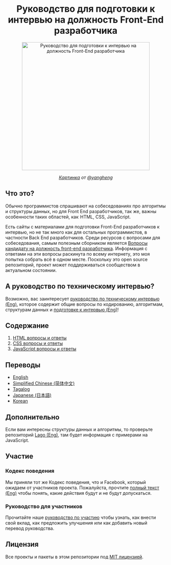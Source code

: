 <h1 align="center">Руководство для подготовки к интервью на должность Front-End разработчика</h1>

<div align="center">
  <a href="https://dribbble.com/shots/4263961-Front-End-Interview-Scroll">
    <img src="https://cdn.rawgit.com/yangshun/front-end-interview-handbook/23d89c8/assets/scroll.svg" alt="Руководство для подготовки к интервью на должность Front-End разработчика" width="400"/>
    </a>
  <br>
  <p>
    <em><a href="https://dribbble.com/shots/4263961-Front-End-Interview-Scroll">Картинка</a> от <a href="https://dribbble.com/yangheng">@yangheng</a>
    </em>
  </p>
</div>

## Что это?

Обычно программистов спрашивают на собеседованиях про алгоритмы и структуры данных, но для Front End разработчиков, так же, важны особенности таких областей, как  HTML, CSS, JavaScript.

Есть сайты с материалами для подготовки Front-End разработчиков к интервью, но не так много как для остальных программистов, в частности Back End разработчиков.
Среди ресурсов с вопросами для собеседования, самым полезным сборником является [Вопросы кандидату на должность front-end разработчика](https://github.com/h5bp/Front-end-Developer-Interview-Questions/tree/master/Translations/Russian). Информация с ответами на эти вопросы раскинута по всему интернету, это моя попытка собрать всё в одном месте. Поскольку это open source репозиторий, проект может поддерживаться сообществом в актуальном состоянии.

## А руководство по техническому интервью?

Возможно, вас заинтересует [руководство по техническому интервью (Eng)](https://github.com/yangshun/tech-interview-handbook), которое содержит общие вопросы по кодированию, алгоритмам, структурам данных и [подготовке к интервью (Eng)](https://github.com/yangshun/tech-interview-handbook/blob/master/preparing/cheatsheet.md)!


## Содержание

1. [HTML вопросы и ответы](questions/html-questions.md)
1. [CSS вопросы и ответы](questions/css-questions.md)
1. [JavaScript вопросы и ответы](questions/javascript-questions.md)

## Переводы

* [English](/README.md)
* [Simplified Chinese (简体中文)](/Translations/Chinese/README.md)
* [Tagalog](/Translations/Tagalog/README.md)
* [Japanese (日本語)](/Translations/Japanese/README.md)
* [Korean](/Translations/Korean/README.md)

## Дополнительно

Если вам интересны структуры данных и алгоритмы, то проверьте репозиторий [Lago (Eng)](https://github.com/yangshun/lago), там будет информация с примерами на JavaScript.

## Участие

### Кодекс поведения

Мы приняли тот же Кодекс поведения, что и Facebook, который ожидаем от участников проекта. Пожалуйста, прочтите [полный текст (Eng)](https://code.facebook.com/codeofconduct) чтобы понять, какие действия будут и не будут допускаться.

### Руководство для участников

Прочитайте наше [руководство по участию](CONTRIBUTING.md) чтобы узнать, как внести свой вклад, как предложить улучшения или как добавить новый перевод руководства.

## Лицензия

Все проекты и пакеты в этом репозитории под [MIT лицензией](/LICENSE).
